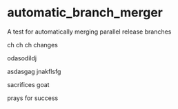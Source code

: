 # automatic_branch_merger
A test for automatically merging parallel release branches

ch ch ch changes


odasodildj

asdasgag
jnakflsfg

sacrifices goat

prays for success
